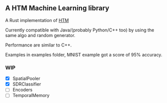 ## A HTM Machine Learning library

A Rust implementation of [HTM](https://github.com/numenta/htmresearch-core)

Currently compatible with Java/(probably Python/C++ too) by using the same algo and random generator.

Performance are similar to C++.

Examples in examples folder, MNIST example got a score of 95% accuracy.

### WIP

- [x] SpatialPooler
- [x] SDRClassifier
- [ ] Encoders
- [ ] TemporalMemory
